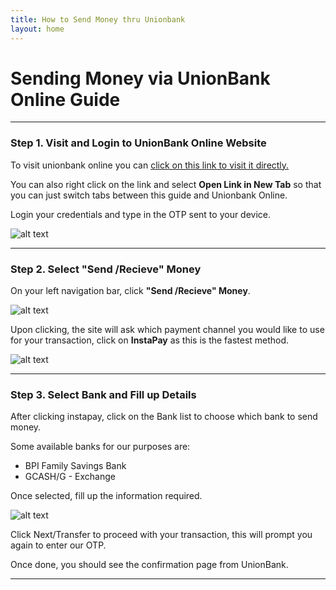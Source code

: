 ```yaml
---
title: How to Send Money thru Unionbank
layout: home
---
```


# Sending Money via UnionBank Online Guide

---

### Step 1. Visit and Login to UnionBank Online Website 

To visit unionbank online you can [click on this link to visit it directly.](https://online.unionbankph.com/online-banking/login#!/login)

You can also right click on the link and select **Open Link in New Tab** so that you can just switch tabs between this guide and Unionbank Online.

Login your credentials and type in the OTP sent to your device. 

![alt text](https://i.ibb.co/c87n2Ry/UB1.png)

---

### Step 2. Select "Send /Recieve" Money

On your left navigation bar, click **"Send /Recieve" Money**.

![alt text](https://i.ibb.co/YyZ58Bv/UBA.png)

Upon clicking, the site will ask which payment channel you would like to use for your transaction, click on **InstaPay** as this is the fastest method. 

![alt text](https://i.ibb.co/XY8D0B1/UBB.png)

---

### Step 3. Select Bank and Fill up Details

After clicking instapay, click on the Bank list to choose which bank to send money.

Some available banks for our purposes are:

- BPI Family Savings Bank
- GCASH/G - Exchange 

Once selected, fill up the information required. 

![alt text](https://i.ibb.co/gFVV4fz/UBC.png)

Click Next/Transfer to proceed with your transaction, this will prompt you again to enter our OTP.

Once done, you should see the confirmation page from UnionBank.

---